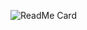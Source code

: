 ![ReadMe Card](https://github-readme-stats.vercel.app/api?username=kevinmuscara&show_icons=true&count_private=true&include_all_commits=true)